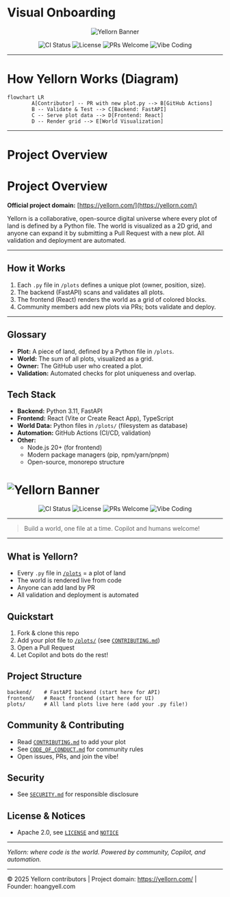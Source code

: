 # Visual Onboarding

<p align="center">
	<img src="https://repository-images.githubusercontent.com/1048182770/6e5296a0-94a6-40ce-a110-9590395a11ae" alt="Yellorn Banner"/>
</p>

<p align="center">
	<img src="https://img.shields.io/github/workflow/status/Yellorn/yellorn/CI/main?label=CI" alt="CI Status">
	<img src="https://img.shields.io/github/license/Yellorn/yellorn" alt="License">
	<img src="https://img.shields.io/badge/PRs-welcome-brightgreen.svg" alt="PRs Welcome">
	<img src="https://img.shields.io/badge/vibe-coding-blueviolet" alt="Vibe Coding">
</p>

---

# How Yellorn Works (Diagram)

```mermaid
flowchart LR
		A[Contributor] -- PR with new plot.py --> B[GitHub Actions]
		B -- Validate & Test --> C[Backend: FastAPI]
		C -- Serve plot data --> D[Frontend: React]
		D -- Render grid --> E[World Visualization]
```

---
# Project Overview

# Project Overview

**Official project domain:** [https://yellorn.com/](https://yellorn.com/)

Yellorn is a collaborative, open-source digital universe where every plot of land is defined by a Python file. The world is visualized as a 2D grid, and anyone can expand it by submitting a Pull Request with a new plot. All validation and deployment are automated.

---

## How it Works

1. Each `.py` file in `/plots` defines a unique plot (owner, position, size).
2. The backend (FastAPI) scans and validates all plots.
3. The frontend (React) renders the world as a grid of colored blocks.
4. Community members add new plots via PRs; bots validate and deploy.

---

## Glossary

- **Plot:** A piece of land, defined by a Python file in `/plots`.
- **World:** The sum of all plots, visualized as a grid.
- **Owner:** The GitHub user who created a plot.
- **Validation:** Automated checks for plot uniqueness and overlap.

## Tech Stack

- **Backend:** Python 3.11, FastAPI
- **Frontend:** React (Vite or Create React App), TypeScript
- **World Data:** Python files in `/plots/` (filesystem as database)
- **Automation:** GitHub Actions (CI/CD, validation)
- **Other:**
	- Node.js 20+ (for frontend)
	- Modern package managers (pip, npm/yarn/pnpm)
	- Open-source, monorepo structure

# ![Yellorn Banner](https://placehold.co/800x200?text=Yellorn+🌍+World+as+Code)

<p align="center">
	<img src="https://img.shields.io/github/workflow/status/Yellorn/yellorn/CI/main?label=CI" alt="CI Status">
	<img src="https://img.shields.io/github/license/Yellorn/yellorn" alt="License">
	<img src="https://img.shields.io/badge/PRs-welcome-brightgreen.svg" alt="PRs Welcome">
	<img src="https://img.shields.io/badge/vibe-coding-blueviolet" alt="Vibe Coding">
</p>

---

> Build a world, one file at a time. Copilot and humans welcome!

---

## What is Yellorn?
- Every `.py` file in [`/plots`](./plots) = a plot of land
- The world is rendered live from code
- Anyone can add land by PR
- All validation and deployment is automated

## Quickstart
1. Fork & clone this repo
2. Add your plot file to [`/plots/`](./plots) (see [`CONTRIBUTING.md`](./CONTRIBUTING.md))
3. Open a Pull Request
4. Let Copilot and bots do the rest!

## Project Structure

```
backend/    # FastAPI backend (start here for API)
frontend/   # React frontend (start here for UI)
plots/      # All land plots live here (add your .py file!)
```

## Community & Contributing
- Read [`CONTRIBUTING.md`](./CONTRIBUTING.md) to add your plot
- See [`CODE_OF_CONDUCT.md`](./CODE_OF_CONDUCT.md) for community rules
- Open issues, PRs, and join the vibe!

## Security
- See [`SECURITY.md`](./SECURITY.md) for responsible disclosure

## License & Notices
- Apache 2.0, see [`LICENSE`](./LICENSE) and [`NOTICE`](./NOTICE)

---

*Yellorn: where code is the world. Powered by community, Copilot, and automation.*

---

© 2025 Yellorn contributors | Project domain: https://yellorn.com/ | Founder: hoangyell.com
